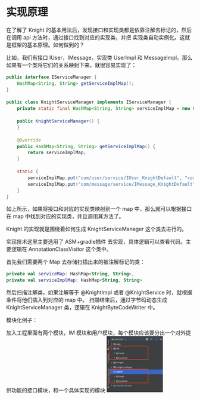 # 实现原理

在了解了 Knight 的基本用法后，发现接口和实现类都是依靠注解去标记的，然后在调用 api 方法时，通过接口找到对应的实现类，并把
实现类自动实例化。这就是框架的基本原理。如何做到的？

比如，我们有接口 IUser，IMessage，实现类 UserImpl 和 MessageImpl。那么如果有一个类将它们的关系映射下来，就很容易实现了：


```java
public interface IServiceManager {
    HashMap<String, String> getServiceImplMap();
}

public class KnightServiceManager implements IServiceManager {
    private static final HashMap<String, String> serviceImplMap = new HashMap();

    public KnightServiceManager() {
    }

    @Override
    public HashMap<String, String> getServiceImplMap() {
        return serviceImplMap;
    }

    static {
        serviceImplMap.put("com/user/service/IUser_KnightDefault", "com/user/impl/UserImpl");
        serviceImplMap.put("com/message/service/IMessage_KnightDefault", "com/message/impl/MessageImpl");
    }
}
```
如上所示，如果将接口和对应的实现类映射到一个 map 中，那么就可以根据接口在 map 中找到对应的实现类，并且调用其方法了。

Knight 的实现就是围绕着如何生成 KnightServiceManager 这个类去进行的。

实现技术这里主要选用了 ASM+gradle插件 去实现，具体逻辑可以查看代码。主要逻辑在 AnnotationClassVisitor 这个类中。

首先我们需要两个 Map 去存储扫描出来的被注解标记的类：

```kotlin
private val serviceMap: HashMap<String, String>,
private val serviceImplMap: HashMap<String, String>
```

然后扫描注解类，如果注解等于 @KnightImpl 或者 @KnightService 时，就根据条件将他们插入到对应的 map 中。
扫描结束后，通过字节码动态生成 KnightServiceManager 类，逻辑在 KnightByteCodeWriter 中。

模块化例子：

加入工程里面有两个模块，IM 模块和用户模块，每个模块应该要分出一个对外提供功能的接口模块，和一个具体实现的模块
<img src="art/1.png" width="30%"/>


